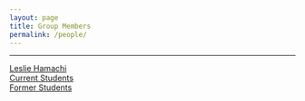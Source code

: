 ```yaml
---
layout: page
title: Group Members
permalink: /people/
---
```

---

<a href="https://lesliehamachi.github.io/leslie-hamachi">Leslie Hamachi</a><br>
<a href="https://lesliehamachi.github.io/current-members">Current Students</a><br>
<a href="https://lesliehamachi.github.io/former-members">Former Students</a>
